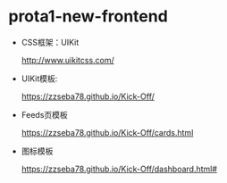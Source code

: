 # prota1-new-frontend

* CSS框架：UIKit

    http://www.uikitcss.com/

* UIKit模板:

    https://zzseba78.github.io/Kick-Off/

* Feeds页模板

    https://zzseba78.github.io/Kick-Off/cards.html

* 图标模板

    https://zzseba78.github.io/Kick-Off/dashboard.html#
